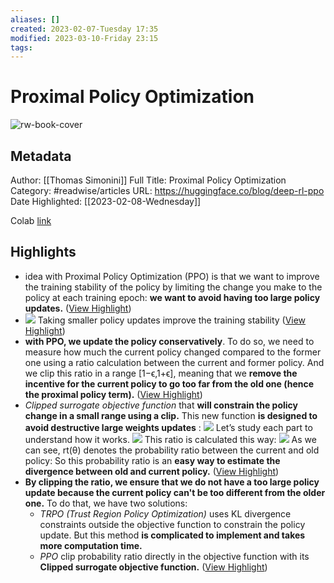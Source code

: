```yaml
---
aliases: []
created: 2023-02-07-Tuesday 17:35
modified: 2023-03-10-Friday 23:15
tags: 
---
```

# Proximal Policy Optimization

![rw-book-cover](https://huggingface.co/blog/assets/93_deep_rl_ppo/thumbnail.png)

## Metadata

Author: [[Thomas Simonini]]
Full Title: Proximal Policy Optimization
Category: #readwise/articles
URL: https://huggingface.co/blog/deep-rl-ppo
Date Highlighted: [[2023-02-08-Wednesday]]

Colab [link](https://colab.research.google.com/drive/1lk1nEU_T9OZMs9U4fXADNYQF8lCpTWQ3?authuser=1#scrollTo=oDkUufewmq6v)

## Highlights
- idea with Proximal Policy Optimization (PPO) is that we want to improve the training stability of the policy by limiting the change you make to the policy at each training epoch: **we want to avoid having too large policy updates.** ([View Highlight](https://read.readwise.io/read/01grq7wm2j6thxd9z5129k6y63))
- ![](https://huggingface.co/blog/assets/93_deep_rl_ppo/cliff.jpg)
  Taking smaller policy updates improve the training stability ([View Highlight](https://read.readwise.io/read/01grq8n55j70d3td072gznyqb1))
- **with PPO, we update the policy conservatively**. To do so, we need to measure how much the current policy changed compared to the former one using a ratio calculation between the current and former policy. And we clip this ratio in a range [1−ϵ,1+ϵ], meaning that we **remove the incentive for the current policy to go too far from the old one (hence the proximal policy term).** ([View Highlight](https://read.readwise.io/read/01grq8nh54bny8d3tmbn1j30ar))
- *Clipped surrogate objective function* that **will constrain the policy change in a small range using a clip.**
  This new function **is designed to avoid destructive large weights updates** :
  ![](https://huggingface.co/blog/assets/93_deep_rl_ppo/ppo-surrogate.jpg)
  Let’s study each part to understand how it works.
  ![](https://huggingface.co/blog/assets/93_deep_rl_ppo/ratio1.jpg)
  This ratio is calculated this way:
  ![](https://huggingface.co/blog/assets/93_deep_rl_ppo/ratio2.jpg)
  As we can see, rt​(θ) denotes the probability ratio between the current and old policy:
  So this probability ratio is an **easy way to estimate the divergence between old and current policy.** ([View Highlight](https://read.readwise.io/read/01grq8rjwpr446mmwzv465eg0f))
- **By clipping the ratio, we ensure that we do not have a too large policy update because the current policy can't be too different from the older one.**
  To do that, we have two solutions:
  - *TRPO (Trust Region Policy Optimization)* uses KL divergence constraints outside the objective function to constrain the policy update. But this method **is complicated to implement and takes more computation time.**
  - *PPO* clip probability ratio directly in the objective function with its **Clipped surrogate objective function.** ([View Highlight](https://read.readwise.io/read/01grq8yn411wyyhqxmvagxet1r))
